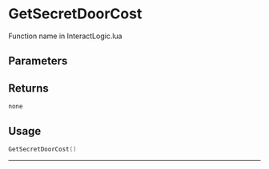 # GetSecretDoorCost
Function name in InteractLogic.lua
## Parameters

## Returns
`none`
## Usage
```lua
GetSecretDoorCost()
```
---
